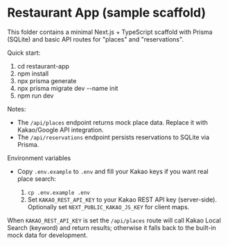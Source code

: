 # Restaurant App (sample scaffold)

This folder contains a minimal Next.js + TypeScript scaffold with Prisma (SQLite) and basic API routes for "places" and "reservations".

Quick start:

1. cd restaurant-app
2. npm install
3. npx prisma generate
4. npx prisma migrate dev --name init
5. npm run dev

Notes:
- The `/api/places` endpoint returns mock place data. Replace it with Kakao/Google API integration.
- The `/api/reservations` endpoint persists reservations to SQLite via Prisma.

Environment variables
- Copy `.env.example` to `.env` and fill your Kakao keys if you want real place search:

  1. `cp .env.example .env`
  2. Set `KAKAO_REST_API_KEY` to your Kakao REST API key (server-side). Optionally set `NEXT_PUBLIC_KAKAO_JS_KEY` for client maps.

When `KAKAO_REST_API_KEY` is set the `/api/places` route will call Kakao Local Search (keyword) and return results; otherwise it falls back to the built-in mock data for development.
